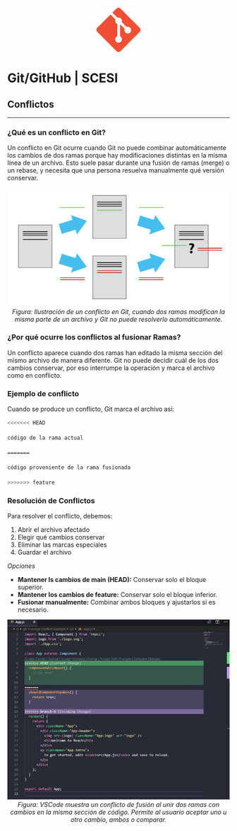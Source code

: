 <p align="center">
  <img src="img/git.png" alt="Logo" width="100"/>
</p>

# Git/GitHub | SCESI

## Conflictos
---

### ¿Qué es un conflicto en Git?

Un conflicto en Git ocurre cuando Git no puede combinar automáticamente los cambios de dos ramas porque hay modificaciones distintas en la misma línea de un archivo.
Esto suele pasar durante una fusión de ramas (merge) o un rebase, y necesita que una persona resuelva manualmente qué versión conservar.

<p align="center">
  <img src="img/conflict.svg" alt="Conflicto en Git" width="600"/>
  <br>
  <em>Figura: Ilustración de un conflicto en Git, cuando dos ramas modifican la misma parte de un archivo y Git no puede resolverlo automáticamente.</em>
</p>

### ¿Por qué ocurre los conflictos al fusionar Ramas?

Un conflicto aparece cuando dos ramas han editado la misma sección del mismo archivo de manera diferente.
Git no puede decidir cuál de los dos cambios conservar, por eso interrumpe la operación y marca el archivo como en conflicto.

### Ejemplo de conflicto

Cuando se produce un conflicto, Git marca el archivo así:

```bash
<<<<<<< HEAD

código de la rama actual

=======

código proveniente de la rama fusionada

>>>>>>> feature
```

### Resolución de Conflictos

Para resolver el conflicto, debemos:

1. Abrir el archivo afectado
2. Elegir qué cambios conservar
3. Eliminar las marcas especiales
4. Guardar el archivo

*Opciones*

- **Mantener ls cambios de main (HEAD):** Conservar solo el bloque superior.
- **Mantener los cambios de feature:** Conservar solo el bloque inferior.
- **Fusionar manualmente:** Combinar ambos bloques y ajustarlos si es necesario.

<p align="center">
  <img src="img/conflictosol.gif" alt="Resolución de conflictos en Git con VSCode" width="700"/>
  <br>
  <em>Figura: VSCode muestra un conflicto de fusión al unir dos ramas con cambios en la misma sección de código. Permite al usuario aceptar uno u otro cambio, ambos o comparar.</em>
</p>
